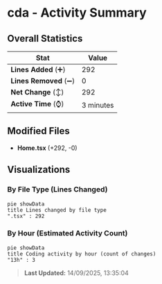 # cda - Activity Summary 

## Overall Statistics

| Stat                   | Value                                                             |
| ---------------------- | ----------------------------------------------------------------- |
| **Lines Added** (➕)   | 292                                          |
| **Lines Removed** (➖) | 0                                        |
| **Net Change** (↕)    | 292                |
| **Active Time** (⌚)   | 3 minutes |


## Modified Files
- **Home.tsx** (+292, -0)

## Visualizations

### By File Type (Lines Changed)

```mermaid
pie showData
title Lines changed by file type
".tsx" : 292
```

### By Hour (Estimated Activity Count)

```mermaid
pie showData
title Coding activity by hour (count of changes)
"13h" : 3
```


> **Last Updated:** 14/09/2025, 13:35:04